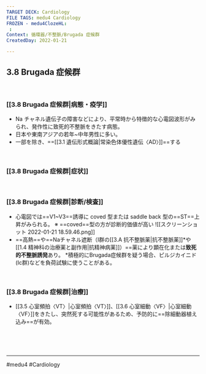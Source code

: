 ```yaml
---
TARGET DECK: Cardiology
FILE TAGS: medu4 Cardiology
FROZEN - medu4ClozeHL:
 : 
Context: 循環器/不整脈/Brugada 症候群
CreatedDay: 2022-01-21

---
```


## 3.8 Brugada 症候群

<br>

### [[3.8 Brugada 症候群|病態・疫学]]
* Na チャネル遺伝子の障害などにより、平常時から特徴的な心電図波形がみられ、発作性に致死的不整脈をきたす病態。
* 日本や東南アジアの若年~中年男性に多い。
* 一部を除き、==[[3.1 遺伝形式概論|常染色体優性遺伝〈AD〉]]==する
<!--ID: 1653205808395-->


<br>

### [[3.8 Brugada 症候群|症状]]


<br>

### [[3.8 Brugada 症候群|診断/検査]]
* 心電図では==V1~V3==誘導に coved 型または saddle back 型の==ST==上昇がみられる。
※ ==coved==型の方が診断的価値が高い
![[スクリーンショット 2022-01-21 18.59.46.png]]
* ==高熱==や==Naチャネル遮断（Ⅰ群の[[3.A 抗不整脈薬|抗不整脈薬]]\*や[[1.4 精神科の治療薬と副作用|抗精神病薬]]）==薬により顕在化または**致死的不整脈誘発**あり。
\*積極的にBrugada症候群を疑う場合、ピルジカイニド(Ⅰc群)などを負荷試験に使うことがある。
<!--ID: 1643709296790-->



<br>

### [[3.8 Brugada 症候群|治療]]
* [[3.5 心室頻拍〈VT〉|心室頻拍〈VT〉]]、[[3.6 心室細動〈VF〉|心室細動〈VF〉]]をきたし、突然死する可能性があるため、予防的に==除細動器植え込み==が有効。
 
<!--ID: 1643709296797-->





<br><br><br>

---
#medu4 #Cardiology